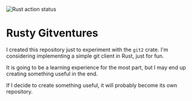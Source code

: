 ![Rust action status](https://github.com/petros/rusty-gitventures/actions/workflows/rust.yml/badge.svg)

# Rusty Gitventures

I created this repository just to experiment with the `git2` crate. I'm considering implementing a simple git client in Rust, just for fun.

It is going to be a learning experience for the most part, but I may end up creating something useful in the end.

If I decide to create something useful, it will probably become its own repository.

